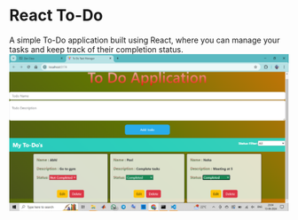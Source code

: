 # React To-Do 
A simple To-Do application built using React, where you can manage your tasks and keep track of their completion status.
![alt text](<Screenshot (31).png>)